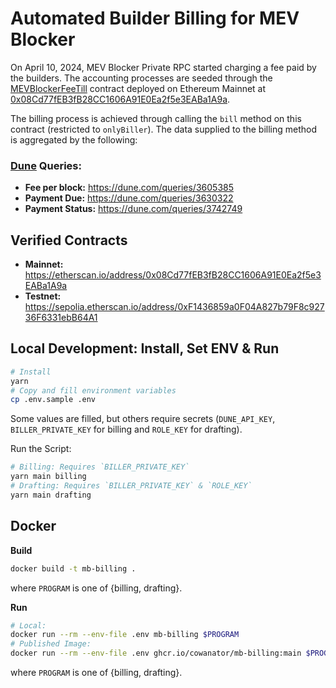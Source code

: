 # Automated Builder Billing for MEV Blocker

On April 10, 2024, MEV Blocker Private RPC started charging a fee paid by the builders.
The accounting processes are seeded through the [MEVBlockerFeeTill](https://github.com/cowprotocol/mev-blocker-till) contract deployed on Ethereum Mainnet at [0x08Cd77fEB3fB28CC1606A91E0Ea2f5e3EABa1A9a](https://etherscan.io/address/0x08Cd77fEB3fB28CC1606A91E0Ea2f5e3EABa1A9a).

The billing process is achieved through calling the `bill` method on this contract (restricted to `onlyBiller`).
The data supplied to the billing method is aggregated by the following:

### [Dune](https://dune.com) Queries:

- **Fee per block:** https://dune.com/queries/3605385
- **Payment Due:** https://dune.com/queries/3630322
- **Payment Status:** https://dune.com/queries/3742749

## Verified Contracts

- **Mainnet:** https://etherscan.io/address/0x08Cd77fEB3fB28CC1606A91E0Ea2f5e3EABa1A9a
- **Testnet:** https://sepolia.etherscan.io/address/0xF1436859a0F04A827b79F8c92736F6331ebB64A1

## Local Development: Install, Set ENV & Run

```sh
# Install
yarn
# Copy and fill environment variables
cp .env.sample .env
```

Some values are filled, but others require secrets (`DUNE_API_KEY`, `BILLER_PRIVATE_KEY` for billing and `ROLE_KEY` for drafting).

Run the Script:

```sh
# Billing: Requires `BILLER_PRIVATE_KEY`
yarn main billing
# Drafting: Requires `BILLER_PRIVATE_KEY` & `ROLE_KEY`
yarn main drafting
```

## Docker

**Build**

```sh
docker build -t mb-billing .
```
where `PROGRAM` is one of {billing, drafting}.

**Run**

```sh
# Local:
docker run --rm --env-file .env mb-billing $PROGRAM
# Published Image:
docker run --rm --env-file .env ghcr.io/cowanator/mb-billing:main $PROGRAM
```
where `PROGRAM` is one of {billing, drafting}.
